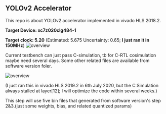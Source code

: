 ## YOLOv2 Accelerator
This repo is about YOLOv2 accelerator implemented in vivado HLS 2018.2. 

__Target Device:  xc7z020clg484-1__ 

__Target clock: 5.20__ (Estimated: 5.675 Uncertainty: 0.65; __I just ran it in 150MHz__) 
![overview](https://github.com/dhm2013724/yolov2_xilinx_fpga/blob/150MHzTn4Tm32Tr26Tc26Cin4Cout2/hls/c-syn.PNG)

Current testbench can just pass C-simulation, tb for C-RTL cosimulation maybe need several days. 
Some other related files are available from software version foler.

![overview](https://github.com/dhm2013724/yolov2_xilinx_fpga/blob/150MHzTn4Tm32Tr26Tc26Cin4Cout2/hls/c_sim.PNG)

(I just ran this in vivado HLS 2019.2 in 6th July 2020, but the C Simulation always stalled at layer[12]; I will optimize the code within several weeks.)

This step will use five bin files that generated from software version's step 2&3.(just some weights, bias, and related quantized params)
